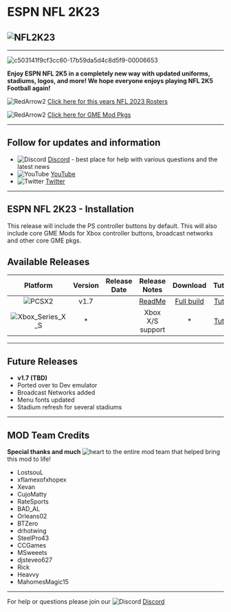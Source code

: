 # ESPN NFL 2K23

## ![NFL2K23](https://user-images.githubusercontent.com/69597675/172192229-e194ff6d-7e77-4fb6-bf1c-cdc124283313.png)
-----
![c503141f9cf3cc60-17b59da5d4c8d5f9-00006653](https://user-images.githubusercontent.com/69597675/172194486-ae5b7ead-2085-4493-b44e-7a8b9ec43f4c.png)


**Enjoy ESPN NFL 2K5 in a completely new way with updated uniforms, stadiums, logos, and more! We hope everyone enjoys playing NFL 2K5 Football again!**

![RedArrow2](https://user-images.githubusercontent.com/69597675/125669440-bcf4c873-527c-4524-9426-9488c71fbbde.png)
[Click here for this years NFL 2023 Rosters]()

![RedArrow2](https://user-images.githubusercontent.com/69597675/125669440-bcf4c873-527c-4524-9426-9488c71fbbde.png)
[Click here for GME Mod Pkgs]()

---------
## Follow for updates and information
* ![Discord](https://user-images.githubusercontent.com/69597675/124640725-d1e88980-de5b-11eb-926d-ec5f55b19a62.png) [Discord](https://discord.gg/sBVXzYb) - best place for help with various questions and the latest news
* ![YouTube](https://user-images.githubusercontent.com/69597675/124641345-9b5f3e80-de5c-11eb-80e3-4dc5fabc4137.png) [YouTube](https://www.youtube.com/lostsoul63b)
* ![Twitter](https://user-images.githubusercontent.com/69597675/124641220-71a61780-de5c-11eb-8bd9-0c8c3ad46949.png) [Twitter](https://twitter.com/blostsou)
---------
## ESPN NFL 2K23 - Installation
This release will include the PS controller buttons by default. This will also include core GME Mods for Xbox controller buttons, broadcast networks and other core GME pkgs.

## Available Releases
| Platform | Version | Release Date  | Release Notes | Download | Tutorial |
| :-------------: | :-------------: | :-------------: | :-------------: | :-------------: |  :-------------: |
| ![PCSX2](https://user-images.githubusercontent.com/69597675/124647169-9baf0800-de63-11eb-974c-a7a4b2aecc1d.png) | v1.7  |   | [ReadMe]()  | [Full build]() | [Tutorial]() |
| ![Xbox_Series_X_S](https://user-images.githubusercontent.com/69597675/155858271-c6788630-e7c0-47bb-8138-018d2d3db0c1.png) | *  |   | Xbox X/S support | * | [Tutorial]() |

---------
## Future Releases
* **v1.7 (TBD)**
 * Ported over to Dev emulator
 * Broadcast Networks added
 * Menu fonts updated
 * Stadium refresh for several stadiums
---------
## MOD Team Credits
**Special thanks and much** ![heart](https://user-images.githubusercontent.com/69597675/125808838-b20315aa-b53f-41a2-b31a-691d685fb1df.png) to the entire mod team that helped bring this mod to life!
* LostsouL
* xflamexofxhopex
* Xevan
* CujoMatty
* RateSports
* BAD_AL
* Orleans02 
* BTZero
* drhotwing
* SteelPro43
* CCGames
* MSweeets
* djsteveo627
* Rick
* Heavvy
* MahomesMagic15

---------
For help or questions please join our ![Discord](https://user-images.githubusercontent.com/69597675/124640725-d1e88980-de5b-11eb-926d-ec5f55b19a62.png) [Discord](https://discord.gg/sBVXzYb)

